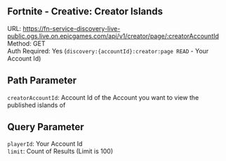 ## Fortnite - Creative: Creator Islands

URL: https://fn-service-discovery-live-public.ogs.live.on.epicgames.com/api/v1/creator/page/:creatorAccountId \
Method: GET \
Auth Required: Yes (`discovery:{accountId}:creator:page READ` - Your Account Id)

## Path Parameter

`creatorAccountId`: Account Id of the Account you want to view the published islands of

## Query Parameter

`playerId`: Your Account Id <br/>
`limit`: Count of Results (Limit is 100)
